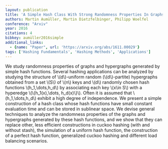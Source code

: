 ```yaml
---
layout: publication
title: 'A Simple Hash Class With Strong Randomness Properties In Graphs And Hypergraphs'
authors: Martin Aumüller, Martin Dietzfelbinger, Philipp Woelfel
conference: "Arxiv"
year: 2016
citations: 4
bibkey: aumüller2016simple
additional_links:
  - {name: "Paper", url: 'https://arxiv.org/abs/1611.00029'}
tags: ['Hashing Fundamentals', 'Hashing Methods', 'Applications']
---
```

We study randomness properties of graphs and hypergraphs generated by simple
hash functions. Several hashing applications can be analyzed by studying the
structure of \\(d\\)-uniform random (\\(d\\)-partite) hypergraphs obtained from a set
\\(S\\) of \\(n\\) keys and \\(d\\) randomly chosen hash functions \\(h_1,\dots,h_d\\) by
associating each key \\(x\in S\\) with a hyperedge \\(\\{h_1(x),\dots, h_d(x)\\}\\).
Often it is assumed that \\(h_1,\dots,h_d\\) exhibit a high degree of independence.
We present a simple construction of a hash class whose hash functions have
small constant evaluation time and can be stored in sublinear space. We devise
general techniques to analyze the randomness properties of the graphs and
hypergraphs generated by these hash functions, and we show that they can
replace other, less efficient constructions in cuckoo hashing (with and without
stash), the simulation of a uniform hash function, the construction of a
perfect hash function, generalized cuckoo hashing and different load balancing
scenarios.
